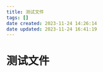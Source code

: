```yaml
---
title: 测试文件
tags: []
date created: 2023-11-24 14:26:14
date updated: 2023-11-24 16:41:19
---
```


# 测试文件


